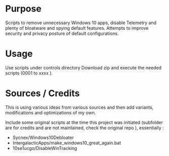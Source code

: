 
# Purpose
Scripts to remove unnecessary Windows 10 apps, disable Telemetry and plenty of bloatware and spying default features.
Attempts to improve security and privacy posture of default configurations.

# Usage
Use scripts under controls directory 
Download zip and execute the needed scripts (0001 to xxxx ).


# Sources / Credits
This is using various ideas from various sources and then add variants, modifications and optimizations of my own.

Include some original scripts at the time this project was initiated (subfolder are for credits and are not maintained, check the original repo ), essentially :
- Sycnex/Windows10Debloater
- IntergalacticApps/make_windows10_great_again.bat
- 10se1ucgo/DisableWinTracking
